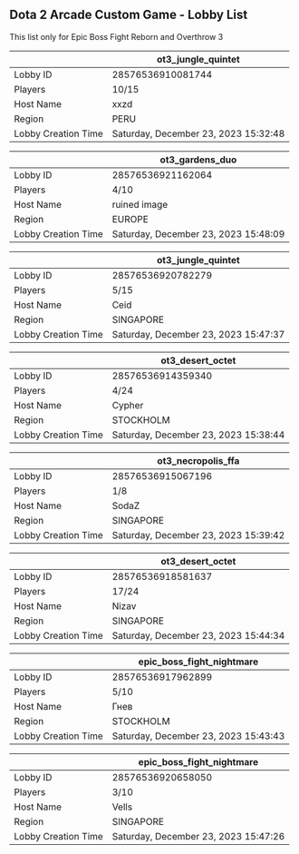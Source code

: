 ## Dota 2 Arcade Custom Game - Lobby List

This list only for Epic Boss Fight Reborn and Overthrow 3

|  | ot3_jungle_quintet |
| ------ | ------ |
| Lobby ID | 28576536910081744 |
| Players | 10/15 |
| Host Name | xxzd |
| Region | PERU |
| Lobby Creation Time | Saturday, December 23, 2023 15:32:48 |


|  | ot3_gardens_duo |
| ------ | ------ |
| Lobby ID | 28576536921162064 |
| Players | 4/10 |
| Host Name | ruined image |
| Region | EUROPE |
| Lobby Creation Time | Saturday, December 23, 2023 15:48:09 |


|  | ot3_jungle_quintet |
| ------ | ------ |
| Lobby ID | 28576536920782279 |
| Players | 5/15 |
| Host Name | Ceid |
| Region | SINGAPORE |
| Lobby Creation Time | Saturday, December 23, 2023 15:47:37 |


|  | ot3_desert_octet |
| ------ | ------ |
| Lobby ID | 28576536914359340 |
| Players | 4/24 |
| Host Name | Cypher |
| Region | STOCKHOLM |
| Lobby Creation Time | Saturday, December 23, 2023 15:38:44 |


|  | ot3_necropolis_ffa |
| ------ | ------ |
| Lobby ID | 28576536915067196 |
| Players | 1/8 |
| Host Name | SodaZ |
| Region | SINGAPORE |
| Lobby Creation Time | Saturday, December 23, 2023 15:39:42 |


|  | ot3_desert_octet |
| ------ | ------ |
| Lobby ID | 28576536918581637 |
| Players | 17/24 |
| Host Name | Nizav |
| Region | SINGAPORE |
| Lobby Creation Time | Saturday, December 23, 2023 15:44:34 |


|  | epic_boss_fight_nightmare |
| ------ | ------ |
| Lobby ID | 28576536917962899 |
| Players | 5/10 |
| Host Name | Гнев |
| Region | STOCKHOLM |
| Lobby Creation Time | Saturday, December 23, 2023 15:43:43 |


|  | epic_boss_fight_nightmare |
| ------ | ------ |
| Lobby ID | 28576536920658050 |
| Players | 3/10 |
| Host Name | Vells |
| Region | SINGAPORE |
| Lobby Creation Time | Saturday, December 23, 2023 15:47:26 |


